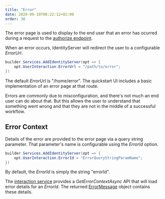 ```yaml
---
title: "Error"
date: 2020-09-10T08:22:12+02:00
order: 30
---
```


The error page is used to display to the end user that an error has ocurred during a request to the [authorize endpoint](../reference/endpoints/authorize).

When an error occurs, IdentityServer will redirect the user to a configurable *ErrorUrl*.
```csharp
builder.Services.AddIdentityServer(opt => {
    opt.UserInteraction.ErrorUrl = "/path/to/error";
})
```
The default *ErrorUrl* is "/home/error". The quickstart UI includes a basic
implementation of an error page at that route.

Errors are commonly due to misconfiguration, and there's not much an end user can do about that.
But this allows the user to understand that something went wrong and that they are not in the middle of a successful workflow.

## Error Context

Details of the error are provided to the error page via a query string parameter. That parameter's name is configurable using the *ErrorId* option.

```csharp
builder.Services.AddIdentityServer(opt => {
    opt.UserInteraction.ErrorId = "ErrorQueryStringParamName";
})
```

By default, the *ErrorId* is simply the string "errorId".

The [interaction service](../reference/services/interaction_service#iidentityserverinteractionservice-apis) provides a *GetErrorContextAsync* API that will load error details for an *ErrorId*.
The returned [ErrorMessage](../reference/services/interaction_service#errormessage) object contains these details.
